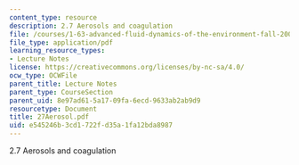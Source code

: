 ```yaml
---
content_type: resource
description: 2.7 Aerosols and coagulation
file: /courses/1-63-advanced-fluid-dynamics-of-the-environment-fall-2002/e545246b3cd1722fd35a1fa12bda8987_27Aerosol.pdf
file_type: application/pdf
learning_resource_types:
- Lecture Notes
license: https://creativecommons.org/licenses/by-nc-sa/4.0/
ocw_type: OCWFile
parent_title: Lecture Notes
parent_type: CourseSection
parent_uid: 8e97ad61-5a17-09fa-6ecd-9633ab2ab9d9
resourcetype: Document
title: 27Aerosol.pdf
uid: e545246b-3cd1-722f-d35a-1fa12bda8987
---
```

2.7 Aerosols and coagulation